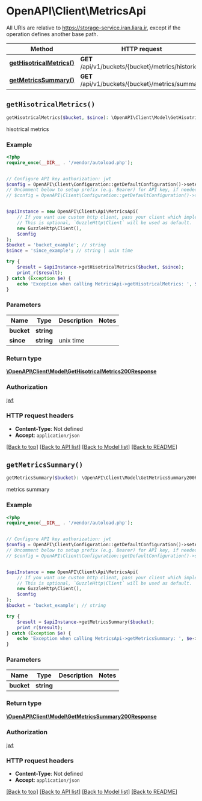# OpenAPI\Client\MetricsApi

All URIs are relative to https://storage-service.iran.liara.ir, except if the operation defines another base path.

| Method | HTTP request | Description |
| ------------- | ------------- | ------------- |
| [**getHisotricalMetrics()**](MetricsApi.md#getHisotricalMetrics) | **GET** /api/v1/buckets/{bucket}/metrics/historical | hisotrical metrics |
| [**getMetricsSummary()**](MetricsApi.md#getMetricsSummary) | **GET** /api/v1/buckets/{bucket}/metrics/summary | metrics summary |


## `getHisotricalMetrics()`

```php
getHisotricalMetrics($bucket, $since): \OpenAPI\Client\Model\GetHisotricalMetrics200Response
```

hisotrical metrics

### Example

```php
<?php
require_once(__DIR__ . '/vendor/autoload.php');


// Configure API key authorization: jwt
$config = OpenAPI\Client\Configuration::getDefaultConfiguration()->setApiKey('Authorization', 'YOUR_API_KEY');
// Uncomment below to setup prefix (e.g. Bearer) for API key, if needed
// $config = OpenAPI\Client\Configuration::getDefaultConfiguration()->setApiKeyPrefix('Authorization', 'Bearer');


$apiInstance = new OpenAPI\Client\Api\MetricsApi(
    // If you want use custom http client, pass your client which implements `GuzzleHttp\ClientInterface`.
    // This is optional, `GuzzleHttp\Client` will be used as default.
    new GuzzleHttp\Client(),
    $config
);
$bucket = 'bucket_example'; // string
$since = 'since_example'; // string | unix time

try {
    $result = $apiInstance->getHisotricalMetrics($bucket, $since);
    print_r($result);
} catch (Exception $e) {
    echo 'Exception when calling MetricsApi->getHisotricalMetrics: ', $e->getMessage(), PHP_EOL;
}
```

### Parameters

| Name | Type | Description  | Notes |
| ------------- | ------------- | ------------- | ------------- |
| **bucket** | **string**|  | |
| **since** | **string**| unix time | |

### Return type

[**\OpenAPI\Client\Model\GetHisotricalMetrics200Response**](../Model/GetHisotricalMetrics200Response.md)

### Authorization

[jwt](../../README.md#jwt)

### HTTP request headers

- **Content-Type**: Not defined
- **Accept**: `application/json`

[[Back to top]](#) [[Back to API list]](../../README.md#endpoints)
[[Back to Model list]](../../README.md#models)
[[Back to README]](../../README.md)

## `getMetricsSummary()`

```php
getMetricsSummary($bucket): \OpenAPI\Client\Model\GetMetricsSummary200Response
```

metrics summary

### Example

```php
<?php
require_once(__DIR__ . '/vendor/autoload.php');


// Configure API key authorization: jwt
$config = OpenAPI\Client\Configuration::getDefaultConfiguration()->setApiKey('Authorization', 'YOUR_API_KEY');
// Uncomment below to setup prefix (e.g. Bearer) for API key, if needed
// $config = OpenAPI\Client\Configuration::getDefaultConfiguration()->setApiKeyPrefix('Authorization', 'Bearer');


$apiInstance = new OpenAPI\Client\Api\MetricsApi(
    // If you want use custom http client, pass your client which implements `GuzzleHttp\ClientInterface`.
    // This is optional, `GuzzleHttp\Client` will be used as default.
    new GuzzleHttp\Client(),
    $config
);
$bucket = 'bucket_example'; // string

try {
    $result = $apiInstance->getMetricsSummary($bucket);
    print_r($result);
} catch (Exception $e) {
    echo 'Exception when calling MetricsApi->getMetricsSummary: ', $e->getMessage(), PHP_EOL;
}
```

### Parameters

| Name | Type | Description  | Notes |
| ------------- | ------------- | ------------- | ------------- |
| **bucket** | **string**|  | |

### Return type

[**\OpenAPI\Client\Model\GetMetricsSummary200Response**](../Model/GetMetricsSummary200Response.md)

### Authorization

[jwt](../../README.md#jwt)

### HTTP request headers

- **Content-Type**: Not defined
- **Accept**: `application/json`

[[Back to top]](#) [[Back to API list]](../../README.md#endpoints)
[[Back to Model list]](../../README.md#models)
[[Back to README]](../../README.md)
